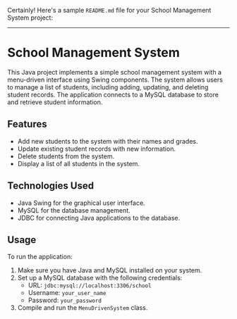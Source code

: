 Certainly! Here's a sample `README.md` file for your School Management System project:

---

# School Management System

This Java project implements a simple school management system with a menu-driven interface using Swing components. The system allows users to manage a list of students, including adding, updating, and deleting student records. The application connects to a MySQL database to store and retrieve student information.

## Features

- Add new students to the system with their names and grades.
- Update existing student records with new information.
- Delete students from the system.
- Display a list of all students in the system.

## Technologies Used

- Java Swing for the graphical user interface.
- MySQL for the database management.
- JDBC for connecting Java applications to the database.

## Usage

To run the application:

1. Make sure you have Java and MySQL installed on your system.
2. Set up a MySQL database with the following credentials:
   - URL: `jdbc:mysql://localhost:3306/school`
   - Username: `your_user_name`
   - Password: `your_password`
3. Compile and run the `MenuDrivenSystem` class.
